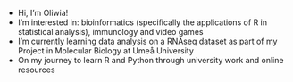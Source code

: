 - Hi, I’m Oliwia!
- I’m interested in: bioinformatics (specifically the applications of R in statistical analysis), immunology and video games
- I’m currently learning data analysis on a RNAseq dataset as part of my Project in Molecular Biology at Umeå University
- On my journey to learn R and Python through university work and online resources

<!---
olinm/olinm is a ✨ special ✨ repository because its `README.md` (this file) appears on your GitHub profile.
You can click the Preview link to take a look at your changes.
--->
